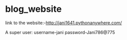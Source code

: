 # blog_website

link to the website:-http://jani1641.pythonanywhere.com/

A super user: username-jani
              password-Jani786@775
              
